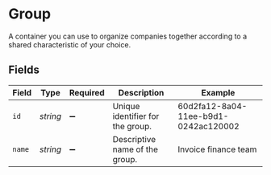 # Group

A container you can use to organize companies together according to a shared characteristic of your choice.


## Fields

| Field                                | Type                                 | Required                             | Description                          | Example                              |
| ------------------------------------ | ------------------------------------ | ------------------------------------ | ------------------------------------ | ------------------------------------ |
| `id`                                 | *string*                             | :heavy_minus_sign:                   | Unique identifier for the group.     | 60d2fa12-8a04-11ee-b9d1-0242ac120002 |
| `name`                               | *string*                             | :heavy_minus_sign:                   | Descriptive name of the group.       | Invoice finance team                 |